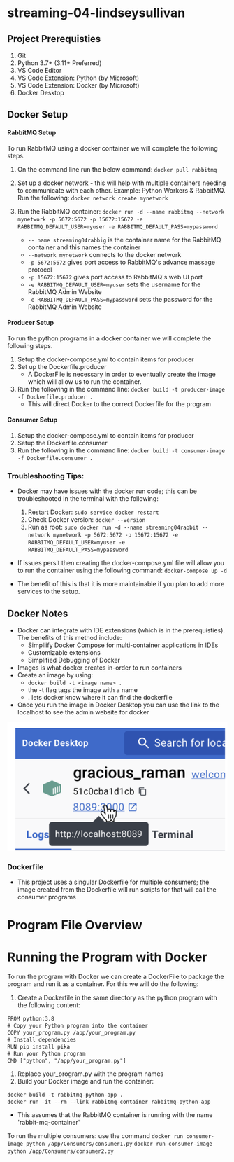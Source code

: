 # streaming-04-lindseysullivan

## Project Prerequisties
1. Git
1. Python 3.7+ (3.11+ Preferred)
1. VS Code Editor
1. VS Code Extension: Python (by Microsoft)
1. VS Code Extension: Docker (by Microsoft)
1. Docker Desktop

## Docker Setup
#### RabbitMQ Setup
 To run RabbitMQ using a docker container we will complete the following steps. 
1. On the command line run the below command:
    `docker pull rabbitmq`
2. Set up a docker network - this will help with multiple containers needing to communicate with each other. Example: Python Workers & RabbitMQ. Run the following:
    `docker network create mynetwork`
3. Run the RabbitMQ container:
    `docker run -d --name rabbitmq --network mynetwork -p 5672:5672 -p 15672:15672 -e RABBITMQ_DEFAULT_USER=myuser -e RABBITMQ_DEFAULT_PASS=mypassword`

    - `-- name streaming04rabbig` is the container name for the RabbitMQ container and this names the container
    - `--network mynetwork` connects to the docker network
    - `-p 5672:5672` gives port access to RabbitMQ's advance massage protocol
    - `-p 15672:15672` gives port access to RabbitMQ's web UI port
    - `-e RABBITMQ_DEFAULT_USER=myuser` sets the username for the RabbitMQ Admin Website
    - `-e RABBITMQ_DEFAULT_PASS=mypassword` sets the password for the RabbitMQ Admin Website

#### Producer Setup
To run the python programs in a docker container we will complete the following steps. 
1. Setup the docker-compose.yml to contain items for producer
1. Set up the Dockerfile.producer
    - A DockerFile is necessary in order to eventually create the image which will allow us to run the container. 
1. Run the following in the command line:
    `docker build -t producer-image -f Dockerfile.producer .`
    - This will direct Docker to the correct Dockerfile for the program

#### Consumer Setup
1. Setup the docker-compose.yml to contain items for producer
1. Setup the Dockerfile.consumer
1. Run the following in the command line:
    `docker build -t consumer-image -f Dockerfile.consumer .`

### Troubleshooting Tips:
- Docker may have issues with the docker run code; this can be troubleshooted in the terminal with the following:
    1. Restart Docker:
    `sudo service docker restart`
    1. Check Docker version:
    `docker --version`
    1. Run as root:
    `sudo docker run -d --name streaming04rabbit --network mynetwork -p 5672:5672 -p 15672:15672 -e RABBITMQ_DEFAULT_USER=myuser -e RABBITMQ_DEFAULT_PASS=mypassword`

- If issues persit then creating the docker-compose.yml file will allow you to run the container using the following command:
    `docker-compose up -d`

- The benefit of this is that it is more maintainable if you plan to add more services to the setup.

## Docker Notes
- Docker can integrate with IDE extensions (which is in the prerequisties). The benefits of this method include:
    - Simpllify Docker Compose for multi-container applications in IDEs
    - Customizable extensions
    - Simplified Debugging of Docker
- Images is what docker creates in-order to run containers
- Create an image by using:
    - `docker build -t <image name> .`
    - the -t flag tags the image with a name
    - . lets docker know where it can find the dockerfile
- Once you run the image in Docker Desktop you can use the link to the localhost to see the admin website for docker

![Alt text](<Screenshots/docker front-in.png>)

### Dockerfile
- This project uses a singular Dockerfile for multiple consumers; the image created from the Dockerfile will run scripts for that will call the consumer programs

# Program File Overview

# Running the Program with Docker
To run the program with Docker we can create a DockerFile to package the program and run it as a container. For this we will do the following:
1. Create a Dockerfile in the same directory as the python program with the following content:
```
FROM python:3.8
# Copy your Python program into the container
COPY your_program.py /app/your_program.py
# Install dependencies
RUN pip install pika
# Run your Python program
CMD ["python", "/app/your_program.py"]
```
1. Replace your_program.py with the program names
1. Build your Docker image and run the container:
```
docker build -t rabbitmq-python-app .
docker run -it --rm --link rabbitmq-container rabbitmq-python-app
```
- This assumes that the RabbitMQ container is running with the name 'rabbit-mq-container'

To run the multiple consumers: use the command
`docker run consumer-image python /app/Consumers/consumer1.py`
`docker run consumer-image python /app/Consumers/consumer2.py`